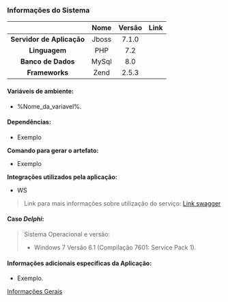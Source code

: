 <h3 id="informações-do-sistema">Informações do Sistema</h3>

<table>
<thead>
<tr>
<th align="center"></th>
<th align="center">Nome</th>
<th align="center">Versão</th>
<th align="center">Link</th>
</tr>
</thead>
<tbody>
<tr>
<td align="center"><strong>Servidor de Aplicação</strong></td>
<td align="center">Jboss</td>
<td align="center">7.1.0</td>
<td align="center"></td>
</tr>
<tr>
<td align="center"><strong>Linguagem</strong></td>
<td align="center">PHP</td>
<td align="center">7.2</td>
<td align="center"></td>
</tr>
<tr>
<td align="center"><strong>Banco de Dados</strong></td>
<td align="center">MySql</td>
<td align="center">8.0</td>
<td align="center"></td>
</tr>
<tr>
<td align="center"><strong>Frameworks</strong></td>
<td align="center">Zend</td>
<td align="center">2.5.3</td>
<td align="center"></td>
</tr>
</tbody>
</table><h4 id="variáveis-de-ambiente">Variáveis de ambiente:</h4>
<ul>
<li>%Nome_da_variavel%.</li>
</ul>
<h4 id="dependências">Dependências:</h4>
<ul>
<li>Exemplo</li>
</ul>
<p><strong>Comando para gerar o artefato:</strong></p>
<ul>
<li>Exemplo</li>
</ul>
<p><strong>Integrações utilizados pela aplicação:</strong></p>
<ul>
<li>WS</li>
</ul>
<blockquote>
<p>Link para mais informações sobre utilização do serviço: <a href="https://swagger.io/">Link swagger</a></p>
</blockquote>
<h4 id="caso-delphi">Caso <em>Delphi</em>:</h4>
<blockquote>
<p>Sistema Operacional e versão:</p>
<ul>
<li>Windows 7 Versão 6.1 (Compilação 7601: Service Pack 1).</li>
</ul>
</blockquote>
<h4 id="informações-adicionais-específicas-da-aplicação">Informações adicionais específicas da Aplicação:</h4>
<ul>
<li>Exemplo.</li>
</ul>
<p><a href="">Informações Gerais</a></p>

